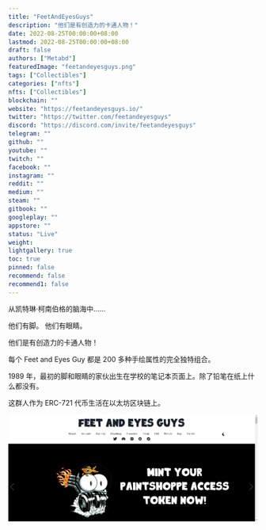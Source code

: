 ```yaml
---
title: "FeetAndEyesGuys"
description: "他们是有创造力的卡通人物！"
date: 2022-08-25T00:00:00+08:00
lastmod: 2022-08-25T00:00:00+08:00
draft: false
authors: ["Metabd"]
featuredImage: "feetandeyesguys.png"
tags: ["Collectibles"]
categories: ["nfts"]
nfts: ["Collectibles"]
blockchain: ""
website: "https://feetandeyesguys.io/"
twitter: "https://twitter.com/feetandeyesguys"
discord: "https://discord.com/invite/feetandeyesguys"
telegram: ""
github: ""
youtube: ""
twitch: ""
facebook: ""
instagram: ""
reddit: ""
medium: ""
steam: ""
gitbook: ""
googleplay: ""
appstore: ""
status: "Live"
weight: 
lightgallery: true
toc: true
pinned: false
recommend: false
recommend1: false
---
```

从凯特琳·柯南伯格的脑海中……

他们有脚。 他们有眼睛。

他们是有创造力的卡通人物！

每个 Feet and Eyes Guy 都是 200 多种手绘属性的完全独特组合。

1989 年，最初的脚和眼睛的家伙出生在学校的笔记本页面上。除了铅笔在纸上什么都没有。

这群人作为 ERC-721 代币生活在以太坊区块链上。

![nft](4142142.png)